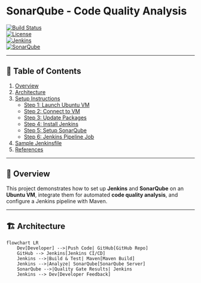 
# SonarQube - Code Quality Analysis  


[![Build Status](https://img.shields.io/badge/build-passing-brightgreen.svg)](#)  
[![License](https://img.shields.io/badge/license-MIT-blue.svg)](#)  
[![Jenkins](https://img.shields.io/badge/Jenkins-8080-orange?logo=jenkins)](#)  
[![SonarQube](https://img.shields.io/badge/SonarQube-9000-blue?logo=sonarqube)](#)  

---

## 📑 Table of Contents  

1. [Overview](#overview)  
2. [Architecture](#architecture)  
3. [Setup Instructions](#setup-instructions)  
   - [Step 1: Launch Ubuntu VM](#-step-1-launch-ubuntu-vm)  
   - [Step 2: Connect to VM](#-step-2-connect-to-the-vm)  
   - [Step 3: Update Packages](#-step-3-update-packages)  
   - [Step 4: Install Jenkins](#-step-4-install-jenkins)  
   - [Step 5: Setup SonarQube](#-step-5-setup-sonarqube-via-docker)  
   - [Step 6: Jenkins Pipeline Job](#-step-6-jenkins-pipeline-job-for-sonarqube-analysis)  
4. [Sample Jenkinsfile](#-sample-jenkinsfile)  
5. [References](#-references)  

----

## 📖 Overview  

This project demonstrates how to set up **Jenkins** and **SonarQube** on an **Ubuntu VM**, integrate them for automated **code quality analysis**, and configure a Jenkins pipeline with Maven.  

---

## 🏗️ Architecture  

```mermaid
flowchart LR
    Dev[Developer] -->|Push Code| GitHub[GitHub Repo]
    GitHub --> Jenkins[Jenkins CI/CD]
    Jenkins -->|Build & Test| Maven[Maven Build]
    Jenkins -->|Analyze| SonarQube[SonarQube Server]
    SonarQube -->|Quality Gate Results| Jenkins
    Jenkins --> Dev[Developer Feedback]
